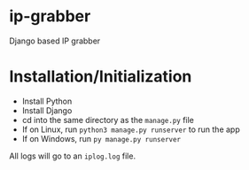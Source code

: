 # ip-grabber
Django based IP grabber

# Installation/Initialization
+ Install Python
+ Install Django
+ cd into the same directory as the `manage.py` file
+ If on Linux, run `python3 manage.py runserver` to run the app
+ If on Windows, run `py manage.py runserver`

All logs will go to an `iplog.log` file.

